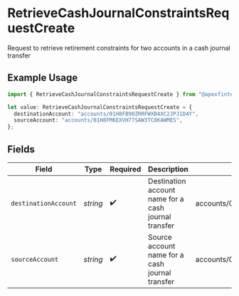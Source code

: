 # RetrieveCashJournalConstraintsRequestCreate

Request to retrieve retirement constraints for two accounts in a cash journal transfer

## Example Usage

```typescript
import { RetrieveCashJournalConstraintsRequestCreate } from "@apexfintechsolutions/ascend-sdk/models/components";

let value: RetrieveCashJournalConstraintsRequestCreate = {
  destinationAccount: "accounts/01H8FB90ZRRFWXB4XC2JPJ1D4Y",
  sourceAccount: "accounts/01H8FM6EXVH77SAW3TC8KAWMES",
};
```

## Fields

| Field                                                | Type                                                 | Required                                             | Description                                          | Example                                              |
| ---------------------------------------------------- | ---------------------------------------------------- | ---------------------------------------------------- | ---------------------------------------------------- | ---------------------------------------------------- |
| `destinationAccount`                                 | *string*                                             | :heavy_check_mark:                                   | Destination account name for a cash journal transfer | accounts/01H8FB90ZRRFWXB4XC2JPJ1D4Y                  |
| `sourceAccount`                                      | *string*                                             | :heavy_check_mark:                                   | Source account name for a cash journal transfer      | accounts/01H8FM6EXVH77SAW3TC8KAWMES                  |
